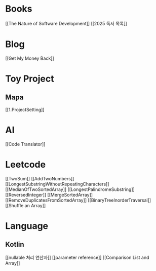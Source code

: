 # Books
[[The Nature of Software Development]]
[[2025 독서 목록]]



# Blog
[[Get My Money Back]]


# Toy Project
## Mapa
[[1.ProjectSetting]]


# AI
[[Code Translator]]

# Leetcode
[[TwoSum]]
[[AddTwoNumbers]]
[[LongestSubstringWithoutRepeatingCharacters]]
[[MedianOfTwoSortedArray]]
[[LongestPalindromeSubstring]]
[[ReversedInteger]]
[[MergeSortedArray]]
[[RemoveDuplicatesFromSortedArray]]
[[BinaryTreeInorderTraversal]]
[[Shuffle an Array]]



# Language
## Kotlin
[[nullable 처리 연산자]]
[[parameter reference]]
[[Comparison List and Array]]

